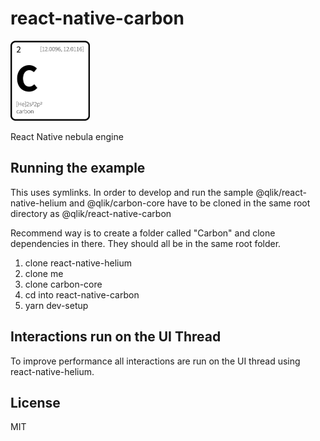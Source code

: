 # react-native-carbon

<img src="logo/Carbon.png" height="128"/>

React Native nebula engine

## Running the example
This uses symlinks.  In order to develop and run the sample @qlik/react-native-helium and @qlik/carbon-core have to be cloned in the same root directory as @qlik/react-native-carbon

Recommend way is to create a folder called "Carbon" and clone dependencies in there.
They should all be in the same root folder.
1. clone react-native-helium
2. clone me
3. clone carbon-core
4. cd into react-native-carbon
5. yarn dev-setup

## Interactions run on the UI Thread
To improve performance all interactions are run on the UI thread using react-native-helium.

## License

MIT
